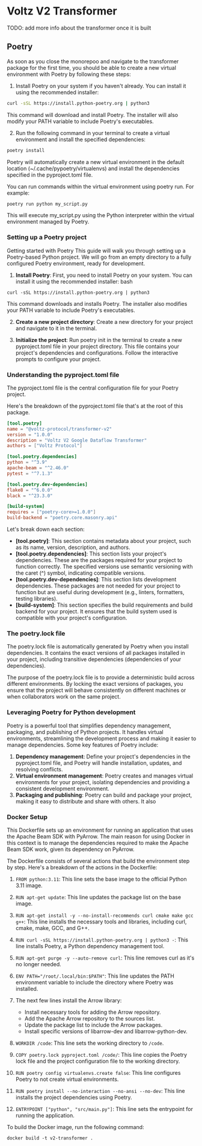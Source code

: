 # Voltz V2 Transformer

TODO: add more info about the transformer once it is built

## Poetry

As soon as you close the monorepoo and navigate to the transformer package for the first time, you should be able to create a new 
virtual environment with Poetry by following these steps:

1. Install Poetry on your system if you haven't already. You can install it using the recommended installer:

```bash
curl -sSL https://install.python-poetry.org | python3
```

This command will download and install Poetry. The installer will also modify your PATH variable to include Poetry's executables.

2. Run the following command in your terminal to create a virtual environment and install the specified dependencies:

```bash
poetry install
```

Poetry will automatically create a new virtual environment in the default location (~/.cache/pypoetry/virtualenvs) and install the dependencies 
specified in the pyproject.toml file.

You can run commands within the virtual environment using poetry run. For example:

```bash
poetry run python my_script.py
```

This will execute my_script.py using the Python interpreter within the virtual environment managed by Poetry.

### Setting up a Poetry project

Getting started with Poetry
This guide will walk you through setting up a Poetry-based Python project. We will go from an empty directory to a fully configured Poetry environment, ready for development.

1. **Install Poetry**: First, you need to install Poetry on your system. You can install it using the recommended installer:
bash

```commandline
curl -sSL https://install.python-poetry.org | python3
```

This command downloads and installs Poetry. The installer also modifies your PATH variable to include Poetry's executables.

2. **Create a new project directory**: Create a new directory for your project and navigate to it in the terminal.

3. **Initialize the project**: Run poetry init in the terminal to create a new pyproject.toml file in your project directory. This file contains your project's dependencies and configurations. Follow the interactive prompts to configure your project.

### Understanding the pyproject.toml file

The pyproject.toml file is the central configuration file for your Poetry project.

Here's the breakdown of the pyproject.toml file that's at the root of this package.

```toml
[tool.poetry]
name = "@voltz-protocol/transformer-v2"
version = "1.0.0"
description = "Voltz V2 Google Dataflow Transformer"
authors = ["Voltz Protocol"]

[tool.poetry.dependencies]
python = "^3.9"
apache-beam = "^2.46.0"
pytest = "^7.1.3"

[tool.poetry.dev-dependencies]
flake8 = "^6.0.0"
black = "^23.3.0"

[build-system]
requires = ["poetry-core>=1.0.0"]
build-backend = "poetry.core.masonry.api"
```
Let's break down each section:

- **[tool.poetry]**: This section contains metadata about your project, such as its name, version, description, and authors.
- **[tool.poetry.dependencies]**: This section lists your project's dependencies. These are the packages required for your project to function correctly. The specified versions use semantic versioning with the caret (^) symbol, indicating compatible versions.
- **[tool.poetry.dev-dependencies]**: This section lists development dependencies. These packages are not needed for your project to function but are useful during development (e.g., linters, formatters, testing libraries).
- **[build-system]**: This section specifies the build requirements and build backend for your project. It ensures that the build system used is compatible with your project's configuration.

### The poetry.lock file

The poetry.lock file is automatically generated by Poetry when you install dependencies. It contains the exact versions of all packages installed in your project, including transitive dependencies (dependencies of your dependencies).

The purpose of the poetry.lock file is to provide a deterministic build across different environments. By locking the exact versions of packages, you ensure that the project will behave consistently on different machines or when collaborators work on the same project.


### Leveraging Poetry for Python development

Poetry is a powerful tool that simplifies dependency management, packaging, and publishing of Python projects. It handles virtual environments, streamlining the development process and making it easier to manage dependencies. Some key features of Poetry include:

1. **Dependency management**: Define your project's dependencies in the pyproject.toml file, and Poetry will handle installation, updates, and resolving conflicts.
2. **Virtual environment management**: Poetry creates and manages virtual environments for your project, isolating dependencies and providing a consistent development environment.
3. **Packaging and publishing**: Poetry can build and package your project, making it easy to distribute and share with others. It also


### Docker Setup

This Dockerfile sets up an environment for running an application that uses the Apache Beam SDK with PyArrow. The main reason for using Docker in this context is to manage the dependencies required to make the Apache Beam SDK work, given its dependency on PyArrow.

The Dockerfile consists of several actions that build the environment step by step. Here's a breakdown of the actions in the Dockerfile:

1. `FROM python:3.11`: This line sets the base image to the official Python 3.11 image.

2. `RUN apt-get update`: This line updates the package list on the base image.

3. `RUN apt-get install -y --no-install-recommends curl cmake make gcc g++`: This line installs the necessary tools and libraries, including curl, cmake, make, GCC, and G++.

4. `RUN curl -sSL https://install.python-poetry.org | python3 -`: This line installs Poetry, a Python dependency management tool.

5. `RUN apt-get purge -y --auto-remove curl`: This line removes curl as it's no longer needed.

6. `ENV PATH="/root/.local/bin:$PATH"`: This line updates the PATH environment variable to include the directory where Poetry was installed.

7. The next few lines install the Arrow library:

   - Install necessary tools for adding the Arrow repository.
   - Add the Apache Arrow repository to the sources list.
   - Update the package list to include the Arrow packages.
   - Install specific versions of libarrow-dev and libarrow-python-dev.

8. `WORKDIR /code`: This line sets the working directory to `/code`.

9. `COPY poetry.lock pyproject.toml /code/`: This line copies the Poetry lock file and the project configuration file to the working directory.

10. `RUN poetry config virtualenvs.create false`: This line configures Poetry to not create virtual environments.

11. `RUN poetry install --no-interaction --no-ansi --no-dev`: This line installs the project dependencies using Poetry.

12. `ENTRYPOINT ["python", "src/main.py"]`: This line sets the entrypoint for running the application.

To build the Docker image, run the following command:

```docker build -t v2-transformer .```
